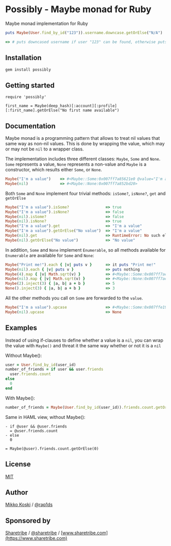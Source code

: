 # Possibly - Maybe monad for Ruby

Maybe monad implementation for Ruby

```ruby
puts Maybe(User.find_by_id("123")).username.downcase.getOrElse("N/A")

=> # puts downcased username if user "123" can be found, otherwise puts "N/A"
```

## Installation

```ruby
gem install possibly
```

## Getting started

```
require 'possibly'

first_name = Maybe(deep_hash)[:account][:profile][:first_name].getOrElse("No first name available")
```

## Documentation

Maybe monad is a programming pattern that allows to treat nil values that same way as non-nil values. This is done by wrapping the value, which may or may not be `nil` to a wrapper class.

The implementation includes three different classes: `Maybe`, `Some` and `None`. `Some` represents a value, `None` represents a non-value and `Maybe` is a constructor, which results either `Some`, or `None`.

```ruby
Maybe("I'm a value")    => #<Maybe::Some:0x007ff7a85621e0 @value="I'm a value">
Maybe(nil)              => #<Maybe::None:0x007ff7a852bd20>
```

Both `Some` and `None` implement four trivial methods: `isSome?`, `isNone?`, `get` and `getOrElse`

```ruby
Maybe("I'm a value").isSome?                => true
Maybe("I'm a value").isNone?                => false
Maybe(nil).isSome?                          => false
Maybe(nil).isNone?                          => true
Maybe("I'm a value").get                    => "I'm a value"
Maybe("I'm a value").getOrElse("No value")  => "I'm a value"
Maybe(nil).get                              => RuntimeError: No such element
Maybe(nil).getOrElse("No value")            => "No value"
```

In addition, `Some` and `None` implement `Enumerable`, so all methods available for `Enumerable` are available for `Some` and `None`:

```ruby
Maybe("Print me!").each { |v| puts v }      => it puts "Print me!"
Maybe(nil).each { |v| puts v }              => puts nothing
Maybe(4).map { |v| Math.sqrt(v) }           => #<Maybe::Some:0x007ff7ac8697b8 @value=2.0>
Maybe(nil).map { |v| Math.sqrt(v) }         => #<Maybe::None:0x007ff7ac809b10>
Maybe(2).inject(3) { |a, b| a + b }         => 5
None().inject(3) { |a, b| a + b }           => 3
```

All the other methods you call on `Some` are forwarded to the `value`.

```ruby
Maybe("I'm a value").upcase                 => #<Maybe::Some:0x007ffe198e6128 @value="I'M A VALUE">
Maybe(nil).upcase                           => None
```

## Examples

Instead of using if-clauses to define whether a value is a `nil`, you can wrap the value with `Maybe()` and threat it the same way whether or not it is a `nil`

Without Maybe():

```ruby
user = User.find_by_id(user_id)
number_of_friends = if user && user.friends
  user.friends.count
else
  0
end
```

With Maybe():

```ruby
number_of_friends = Maybe(User.find_by_id(user_id)).friends.count.getOrElse(0)
```

Same in HAML view, without Maybe():

```haml
- if @user && @user.friends
  = @user.friends.count
- else
  0
```

```haml
= Maybe(@user).friends.count.getOrElse(0)
```

## License

[MIT](LICENSE)

## Author

[Mikko Koski](https://github.com/rap1ds) / [@rap1ds](http://twitter.com/rap1ds)

## Sponsored by

[Sharetribe](https://github.com/sharetribe) / [@sharetribe](http://twitter.com/sharetribe) / [www.sharetribe.com](https://www.sharetribe.com)